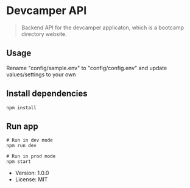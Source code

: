 # Devcamper API

> Backend API for the devcamper applicaton, which is a bootcamp directory website.

## Usage

Rename "config/sample.env" to "config/config.env" and update values/settings to your own

## Install dependencies

```
npm install
```

## Run app

```
# Run in dev mode
npm run dev

# Run in prod mode
npm start
```

- Version: 1.0.0
- License: MIT
